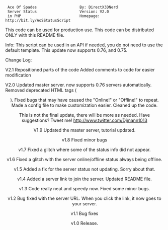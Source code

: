      Ace Of Spades                   By: DirectX3DNerd
     Server Status                   Version: V2.0
     in PHP                          Homepage: http://bit.ly/AoSStatusScript

This code can be used for production use. This code can 
be distributed ONLY with this README file.

Info:
This script can be used in an API if needed, you do not need to use the default template.
This update now supports 0.76, and 0.75.

Change Log:

V2.1
Repositioned parts of the code
Added comments to code for easier modification

V2.0
Updated master server.
now supports 0.76 servers automatically.
Removed deprecated HTML tags (<center>).
Fixed bugs that may have caused the "Online!" or "Offline!" to repeat.
Made a config file to make customization easier.
Cleaned up the code.

This is not the final update, there will be more as needed.
Have suggestions? Tweet me! http://www.twitter.com/Djmann1013

V1.9
Updated the master server, tutorial updated.

v1.8
Fixed minor bugs

v1.7
Fixed a glitch where some of the status info did not appear.

v1.6
Fixed a glitch with the server online/offline status always being offline.

v1.5
Added a fix for the server status not updating. Sorry about that.

v1.4
Added a server link to join the server.
Updated README file.

v1.3
Code really neat and speedy now. Fixed some minor bugs.

v1.2
Bug fixed with the server URL. When you click the link, it now goes to your server.


v1.1
Bug fixes


v1.0 
Release.
